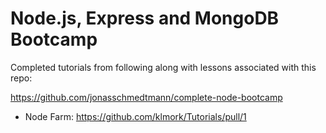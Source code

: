 # Node.js, Express and MongoDB Bootcamp

Completed tutorials from following along with lessons associated with this repo:

https://github.com/jonasschmedtmann/complete-node-bootcamp

- Node Farm: https://github.com/klmork/Tutorials/pull/1
